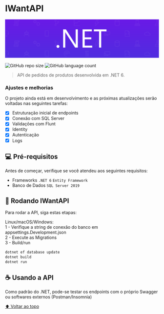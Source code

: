 # IWantAPI
![dotnet](https://github.com/BryanDietrichBernhardt/IWantApp/blob/master/Assets/dot-net-banner.png)


![GitHub repo size](https://img.shields.io/github/repo-size/BryanDietrichBernhardt/IWantApp?style=for-the-badge)
![GitHub language count](https://img.shields.io/github/languages/count/BryanDietrichBernhardt/IWantApp?style=for-the-badge)
<!---![GitHub forks](https://img.shields.io/github/forks/BryanDietrichBernhardt/IWantApp?style=for-the-badge)
![Bitbucket open issues](https://img.shields.io/bitbucket/issues/BryanDietrichBernhardt/IWantApp?style=for-the-badge)
![Bitbucket open pull requests](https://img.shields.io/bitbucket/pr-raw/BryanDietrichBernhardt/IWantApp?style=for-the-badge)--->

<!--- <img src="exemplo-image.png" alt="exemplo imagem"> --->

> API de pedidos de produtos desenvolvida em .NET 6.
### Ajustes e melhorias

O projeto ainda está em desenvolvimento e as próximas atualizações serão voltadas nas seguintes tarefas:

- [x] Estruturação inicial de endpoints
- [x] Conexão com SQL Server
- [x] Validações com Flunt
- [x] Identity
- [x] Autenticação
- [x] Logs

## 💻 Pré-requisitos

Antes de começar, verifique se você atendeu aos seguintes requisitos:
<!---Estes são apenas requisitos de exemplo. Adicionar, duplicar ou remover conforme necessário--->
* Frameworks `.NET 6` `Entity Framework`
* Banco de Dados `SQL Server 2019`

## 🚀 Rodando IWantAPI

Para rodar a API, siga estas etapas:

Linux/macOS/Windows:</br>
1 - Verifique a string de conexão do banco em appsettings.Development.json</br>
2 - Execute as Migrations</br>
3 - Build/run</br>

```
dotnet ef database update
dotnet build
dotnet run
```

## ☕ Usando a API

Como padrão do .NET, pode-se testar os endpoints com o próprio Swagger ou softwares externos (Postman/Insomnia)

[⬆ Voltar ao topo](#IWantAPI)<br>
